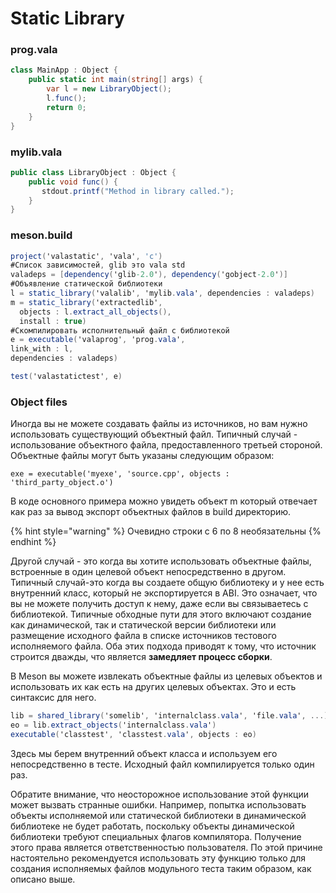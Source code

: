 # Static Library

### **prog.vala** <a id="blob-path"></a>

```csharp
class MainApp : Object {
    public static int main(string[] args) {
        var l = new LibraryObject();
        l.func();
        return 0;
    }
}
```

### **mylib.vala** <a id="blob-path"></a>

```csharp
public class LibraryObject : Object {
    public void func() {
       stdout.printf("Method in library called.");
    }
}
```

### **meson.build** <a id="blob-path"></a>

```csharp
project('valastatic', 'vala', 'c')
#Список зависимостей, glib это vala std
valadeps = [dependency('glib-2.0'), dependency('gobject-2.0')]
#Объявление статической библиотеки
l = static_library('valalib', 'mylib.vala', dependencies : valadeps)
m = static_library('extractedlib',
  objects : l.extract_all_objects(),
  install : true)
#Скомпилировать исполнительный файл с библиотекой
e = executable('valaprog', 'prog.vala',
link_with : l,
dependencies : valadeps)

test('valastatictest', e)
```

### Object files

Иногда вы не можете создавать файлы из источников, но вам нужно использовать существующий объектный файл. Типичный случай - использование объектного файла, предоставленного третьей стороной. Объектные файлы могут быть указаны следующим образом:

```text
exe = executable('myexe', 'source.cpp', objects : 'third_party_object.o')
```

В коде основного примера можно увидеть объект m который отвечает как раз за вывод экспорт объектных файлов в build директорию.

{% hint style="warning" %}
Очевидно строки с 6 по 8 необязательны
{% endhint %}

Другой случай - это когда вы хотите использовать объектные файлы, встроенные в один целевой объект непосредственно в другом. Типичный случай-это когда вы создаете общую библиотеку и у нее есть внутренний класс, который не экспортируется в ABI. Это означает, что вы не можете получить доступ к нему, даже если вы связываетесь с библиотекой. Типичные обходные пути для этого включают создание как динамической, так и статической версии библиотеки или размещение исходного файла в списке источников тестового исполняемого файла. Оба этих подхода приводят к тому, что источник строится дважды, что является **замедляет процесс сборки**.

В Meson вы можете извлекать объектные файлы из целевых объектов и использовать их как есть на других целевых объектах. Это и есть синтаксис для него.

```csharp
lib = shared_library('somelib', 'internalclass.vala', 'file.vala', ...)
eo = lib.extract_objects('internalclass.vala')
executable('classtest', 'classtest.vala', objects : eo)
```

Здесь мы берем внутренний объект класса и используем его непосредственно в тесте. Исходный файл компилируется только один раз.

Обратите внимание, что неосторожное использование этой функции может вызвать странные ошибки. Например, попытка использовать объекты исполняемой или статической библиотеки в динамической библиотеке не будет работать, поскольку объекты динамической библиотеки требуют специальных флагов компилятора. Получение этого права является ответственностью пользователя. По этой причине настоятельно рекомендуется использовать эту функцию только для создания исполняемых файлов модульного теста таким образом, как описано выше.


